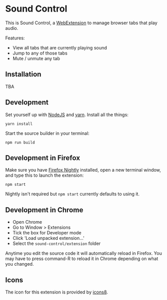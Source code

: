 # Sound Control

This is Sound Control, a
[WebExtension](https://developer.mozilla.org/en-US/Add-ons/WebExtensions)
to manage browser tabs that play audio.

Features:
* View all tabs that are currently playing sound
* Jump to any of those tabs
* Mute / unmute any tab

## Installation

TBA

## Development

Set yourself up with [NodeJS](http://nodejs.org/)
and [yarn](https://yarnpkg.com/). Install all the things:

    yarn install

Start the source builder in your terminal:

    npm run build

## Development in Firefox

Make sure you have
[Firefox Nightly](https://www.mozilla.org/en-US/firefox/channel/desktop/)
installed, open a new terminal window, and type this to
launch the extension:

    npm start

Nightly isn't required but `npm start` currently defaults to using it.

## Development in Chrome

* Open Chrome
* Go to Window > Extensions
* Tick the box for Developer mode
* Click 'Load unpacked extension...'
* Select the `sound-control/extension` folder

Anytime you edit the source code it will automatically reload in Firefox.
You may have to press command-R to reload it in Chrome depending on what you
changed.

## Icons

The icon for this extension is provided by [icons8](https://icons8.com/).
